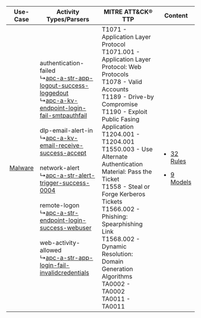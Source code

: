 |    Use-Case    | Activity Types/Parsers    | MITRE ATT&CK® TTP    | Content    |
|:----:| ---- | ---- | ---- |
| [Malware](../../../UseCases/uc_malware.md) |  authentication-failed<br> ↳[apc-a-str-app-logout-success-loggedout](Ps/pC_apcastrapplogoutsuccessloggedout.md)<br> ↳[apc-a-kv-endpoint-login-fail-smtpauthfail](Ps/pC_apcakvendpointloginfailsmtpauthfail.md)<br><br> dlp-email-alert-in<br> ↳[apc-a-kv-email-receive-success-accept](Ps/pC_apcakvemailreceivesuccessaccept.md)<br><br> network-alert<br> ↳[apc-a-str-alert-trigger-success-0004](Ps/pC_apcastralerttriggersuccess0004.md)<br><br> remote-logon<br> ↳[apc-a-str-endpoint-login-success-webuser](Ps/pC_apcastrendpointloginsuccesswebuser.md)<br><br> web-activity-allowed<br> ↳[apc-a-str-app-login-fail-invalidcredentials](Ps/pC_apcastrapploginfailinvalidcredentials.md)<br> | T1071 - Application Layer Protocol<br>T1071.001 - Application Layer Protocol: Web Protocols<br>T1078 - Valid Accounts<br>T1189 - Drive-by Compromise<br>T1190 - Exploit Public Fasing Application<br>T1204.001 - T1204.001<br>T1550.003 - Use Alternate Authentication Material: Pass the Ticket<br>T1558 - Steal or Forge Kerberos Tickets<br>T1566.002 - Phishing: Spearphishing Link<br>T1568.002 - Dynamic Resolution: Domain Generation Algorithms<br>TA0002 - TA0002<br>TA0011 - TA0011<br> | [<ul><li>32 Rules</li></ul><ul><li>9 Models</li></ul>](RM/r_m_apc_apc_Malware.md) |